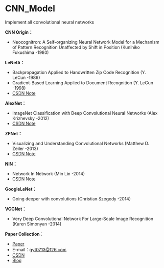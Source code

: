 # CNN_Model
Implement all convolutional neural networks

**CNN Origin：**
* Neocognitron: A Self-organizing Neural Network Model for a Mechanism of Pattern Recognition Unaffected by Shift in Position (Kunihiko Fukushima -1980)

**LeNet5：**
* Backpropagation Applied to Handwritten Zip Code Recognition (Y. LeCun -1989)
* Gradient-Based Learning Applied to Document Recognition (Y. LeCun -1998)
* [CSDN Note](https://blog.csdn.net/gyt15663668337/article/details/100084222)

**AlexNet：**
* ImageNet Classification with Deep Convolutional Neural Networks (Alex Krizhevsky -2012)
* [CSDN Note](https://blog.csdn.net/gyt15663668337/article/details/100567009)

**ZFNet：**
* Visualizing and Understanding Convolutional Networks (Matthew D. Zeiler -2013)
* [CSDN Note](https://blog.csdn.net/gyt15663668337/article/details/100678119)

**NIN：**
* Network In Network (Min Lin -2014)
* [CSDN Note](https://blog.csdn.net/gyt15663668337/article/details/101370687)

**GoogleLeNet：**
* Going deeper with convolutions (Christian Szegedy -2014)

**VGGNet：**
* Very Deep Convolutional Network For Large-Scale Image Recognition (Karen Simonyan -2014)

**Paper Collection：**
* [Paper](https://pan.baidu.com/s/1mkm8hen1Zb2prl96q3s-1A)
* E-mail：gyt0713@126.com
* [CSDN](https://blog.csdn.net/gyt15663668337)
* [Blog](https://guoyuantao.github.io/)

